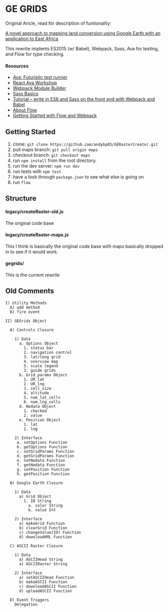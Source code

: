 GE GRIDS
========

Original Aricle, read for description of funtionality:

[A novel approach to mapping land conversion using Google Earth with an application to East Africa](http://www.sciencedirect.com/science/article/pii/S1364815215001747)

This rewrite implents ES2015 (w/ Babel), Webpack, Sass, Ava for testing, and Flow for type checking.

#### Resources
* [Ava: Futuristic test runner](https://github.com/avajs/ava)
* [React Ava Workshop](https://github.com/kentcdodds/react-ava-workshop/blob/master/INSTRUCTIONS.md)
* [Webpack Module Builder](https://webpack.github.io/docs/usage.html)
* [Sass Basics](http://sass-lang.com/guide)
* [Tutorial – write in ES6 and Sass on the front end with Webpack and Babel](http://tech.90min.com/?p=1340)
* [About Flow](https://flowtype.org/docs/about-flow.html)
* [Getting Started with Flow and Webpack](http://blog.iansinnott.com/getting-started-with-flow-and-webpack/)


Getting Started
---------------

1. clone: `git clone https://github.com/andybp85/GERasterCreator.git`
2. pull maps branch: `git pull origin maps`
3. checkout branch: `git checkout maps`
4. run `npm install` from the root directory.
5. run the dev server: `npm run dev`
6. run tests with `npm test`
7. have a look through `package.json` to see what else is going on
8. run `flow`


Structure
---------

#### legacy/createRaster-old.js
The original code base

#### legacy/createRaster-maps.js
This I think is basically the original code base with maps basically dropped in to see if it would work.

#### gegrids/
This is the current rewrite

Old Comments
---------
```
I) Utility Methods
  A) add method
  B) fire event

II) GEGrids Object

  A) Controls Closure

    1) Data
      a. Options Object
        1. status bar
        2. navigation control
        3. lat/long grid
        4. overview map
        5. scale legend
        3. guide grids
      b. Grid_params Object
        1. UR_lat
        2. UR_lng
        3. cell_size
        4. altitude
        5. num_lat_cells
        6. num_lng_cells
      d. Nodata Object
        1. checked
        2. value
      e. Position Object
        1. lat
        2. lng

    2) Interface
     a. setOptions Function
     b. getOptions Function
     c. setGridParams Function
     d. getGridParams Function
     e. setNodata Function
     f. getNodata Function
     g. setPosition Function
     h. getPosition Function

  B) Google Earth Closure

    1) Data
      a) Grid Object
        1. ID String
          a. color String
          b. value Int

    2) Interface
      a) makeGrid Function
      b) clearGrid Function
      c) changeValue(ID) Function
      d) downloadKML Function

  C) ASCII Raster Closure

    1) Data
      a) ASCIIHead String
      a) ASCIIRaster String

    2) Interface
      a) setASCIIHead Function
      b) makeASCII Function
      c) downloadASCII Function
      d) uploadASCII Function

  D) Event Triggers
    Delegation

```
